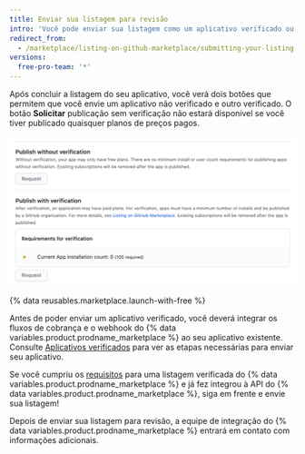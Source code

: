 ```yaml
---
title: Enviar sua listagem para revisão
intro: 'Você pode enviar sua listagem como um aplicativo verificado ou não verificado para a comunidade do {% data variables.product.prodname_dotcom %} usar.'
redirect_from:
  - /marketplace/listing-on-github-marketplace/submitting-your-listing-for-review
versions:
  free-pro-team: '*'
---
```




Após concluir a listagem do seu aplicativo, você verá dois botões que permitem que você envie um aplicativo não verificado e outro verificado. O botão **Solicitar** publicação sem verificação não estará disponível se você tiver publicado quaisquer planos de preços pagos.

![Botão de solicitação verificada e não verificada](/assets/images/marketplace/marketplace-request-button.png)

{% data reusables.marketplace.launch-with-free %}

Antes de poder enviar um aplicativo verificado, você deverá integrar os fluxos de cobrança e o webhook do {% data variables.product.prodname_marketplace %} ao seu aplicativo existente. Consulte [Aplicativos verificados](/marketplace/#verified-apps) para ver as etapas necessárias para enviar seu aplicativo.

Se você cumpriu os [requisitos](/marketplace/getting-started/requirements-for-listing-an-app-on-github-marketplace/) para uma listagem verificada do {% data variables.product.prodname_marketplace %} e já fez integrou à API do {% data variables.product.prodname_marketplace %}, siga em frente e envie sua listagem!

Depois de enviar sua listagem para revisão, a equipe de integração do {% data variables.product.prodname_marketplace %} entrará em contato com informações adicionais.
